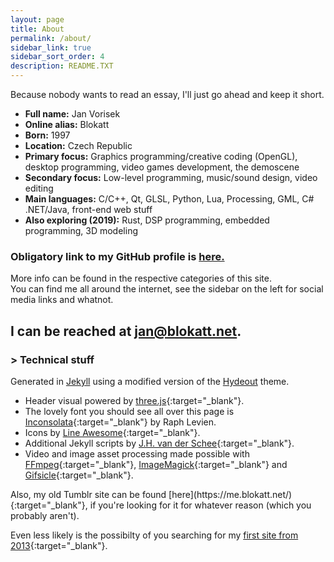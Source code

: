 ```yaml
---
layout: page
title: About
permalink: /about/
sidebar_link: true
sidebar_sort_order: 4
description: README.TXT
---
```

<div class="subsection">
Because nobody wants to read an essay, I'll just go ahead and keep it short.

- **Full name:** Jan Vorisek
- **Online alias:** Blokatt
- **Born:** 1997
- **Location:** Czech Republic
- **Primary focus:** Graphics programming/creative coding (OpenGL), desktop programming, video games development, the demoscene
- **Secondary focus:** Low-level programming, music/sound design, video editing
- **Main languages:** C/C++, Qt, GLSL, Python, Lua, Processing, GML, C# .NET/Java, front-end web stuff
- **Also exploring (2019):** Rust, DSP programming, embedded programming, 3D modeling

### Obligatory link to my GitHub profile is [here.](https://github.com/Blokatt)

More info can be found in the respective categories of this site.   
You can find me all around the internet, see the sidebar on the left for social media links and whatnot.

<h2>I can be reached at
<a href="&#109;&#97;&#105;&#108;&#116;&#111;&#58;&#106;&#97;&#110;&#64;&#98;&#108;&#111;&#107;&#97;&#116;&#116;&#46;&#110;&#101;&#116;">&#106;&#97;&#110;&#64;&#98;&#108;&#111;&#107;&#97;&#116;&#116;&#46;&#110;&#101;&#116;</a>.</h2>
</div>

<div class="subsection">
<h3 class="visual-title">&gt; Technical stuff</h3>

Generated in [Jekyll](https://jekyllrb.com/) using a modified version of the [Hydeout](https://github.com/fongandrew/hydeout) theme.

- Header visual powered by [three.js](https://threejs.org/){:target="_blank"}.
- The lovely font you should see all over this page is [Inconsolata](https://fonts.google.com/specimen/Inconsolata){:target="_blank"} by Raph Levien.
- Icons by [Line Awesome](https://icons8.com/line-awesome){:target="_blank"}.
- Additional Jekyll scripts by [J.H. van der Schee](https://jekyllcodex.org/){:target="_blank"}.
- Video and image asset processing made possible with [FFmpeg](https://ffmpeg.org/){:target="_blank"}, [ImageMagick](https://imagemagick.org/index.php){:target="_blank"} and [Gifsicle](https://www.lcdf.org/gifsicle/){:target="_blank"}.
</div>
<div class="subsection">
Also, my old Tumblr site can be found [here](https://me.blokatt.net/){:target="_blank"}, if you're looking for it for whatever reason (which you probably aren't).

Even less likely is the possibilty of you searching for my [first site from 2013](http://old.blokatt.net/){:target="_blank"}.
</div>